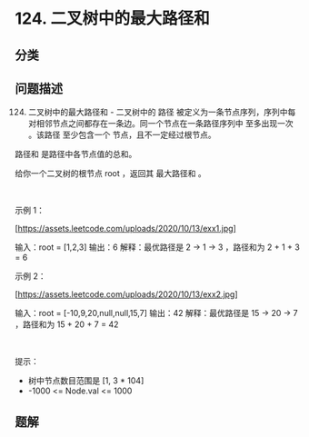 
# 124. 二叉树中的最大路径和

## 分类

## 问题描述 

124. 二叉树中的最大路径和 - 二叉树中的 路径 被定义为一条节点序列，序列中每对相邻节点之间都存在一条边。同一个节点在一条路径序列中 至多出现一次 。该路径 至少包含一个 节点，且不一定经过根节点。

路径和 是路径中各节点值的总和。

给你一个二叉树的根节点 root ，返回其 最大路径和 。

 

示例 1：

[https://assets.leetcode.com/uploads/2020/10/13/exx1.jpg]


输入：root = [1,2,3]
输出：6
解释：最优路径是 2 -> 1 -> 3 ，路径和为 2 + 1 + 3 = 6

示例 2：

[https://assets.leetcode.com/uploads/2020/10/13/exx2.jpg]


输入：root = [-10,9,20,null,null,15,7]
输出：42
解释：最优路径是 15 -> 20 -> 7 ，路径和为 15 + 20 + 7 = 42


 

提示：

 * 树中节点数目范围是 [1, 3 * 104]
 * -1000 <= Node.val <= 1000

## 题解

